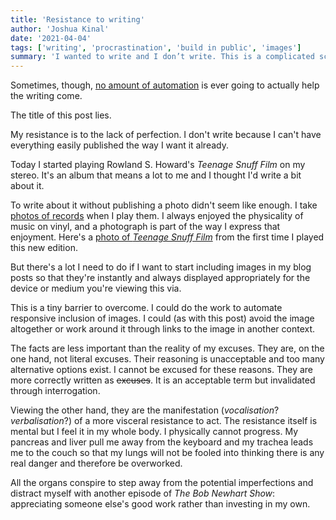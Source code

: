 ```yaml
---
title: 'Resistance to writing'
author: 'Joshua Kinal'
date: '2021-04-04'
tags: ['writing', 'procrastination', 'build in public', 'images']
summary: 'I wanted to write and I don’t write. This is a complicated scenario that I face by myself, but in which I know I am not alone.'
---
```


Sometimes, though, [no amount of automation](../spending-90-minutes-to-save-2/) is ever going to actually help the writing come.

The title of this post lies.

My resistance is to the lack of perfection. I don't write because I can't have everything easily published the way I want it already.

Today I started playing Rowland S. Howard's *Teenage Snuff Film* on my stereo. It's an album that means a lot to me and I thought I'd write a bit about it.

To write about it without publishing a photo didn't seem like enough. I take [photos of records](https://flic.kr/s/aHsmKXUvD9) when I play them. I always enjoyed the physicality of music on vinyl, and a photograph is part of the way I express that enjoyment. Here's a [photo of *Teenage Snuff Film*](https://flic.kr/p/2kDzb2L) from the first time I played this new edition.

But there's a lot I need to do if I want to start including images in my blog posts so that they're instantly and always displayed appropriately for the device or medium you're viewing this via.

This is a tiny barrier to overcome. I could do the work to automate responsive inclusion of images. I could (as with this post) avoid the image altogether or work around it through links to the image in another context.

The facts are less important than the reality of my excuses. They are, on the one hand, not literal excuses. Their reasoning is unacceptable and too many alternative options exist. I cannot be excused for these reasons. They are more correctly written as ~~excuses~~. It is an acceptable term but invalidated through interrogation.

Viewing the other hand, they are the manifestation (*vocalisation*? *verbalisation*?) of a more visceral resistance to act. The resistance itself is mental but I feel it in my whole body. I physically cannot progress. My pancreas and liver pull me away from the keyboard and my trachea leads me to the couch so that my lungs will not be fooled into thinking there is any real danger and therefore be overworked.

All the organs conspire to step away from the potential imperfections and distract myself with another episode of *The Bob Newhart Show*: appreciating someone else's good work rather than investing in my own.
